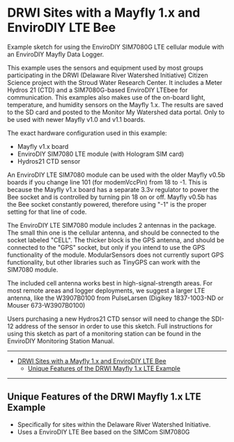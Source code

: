 # DRWI Sites with a Mayfly 1.x and EnviroDIY LTE Bee<!-- {#example_drwi_mayfly1} -->

Example sketch for using the EnviroDIY SIM7080G LTE cellular module with an EnviroDIY Mayfly Data Logger.

This example uses the sensors and equipment used by most groups participating in the DRWI (Delaware River Watershed Initiative) Citizen Science project with the Stroud Water Research Center. It includes a Meter Hydros 21 (CTD) and a SIM7080G-based EnviroDIY LTEbee for communication. This examples also makes use of the on-board light, temperature, and humidity sensors on the Mayfly 1.x. The results are saved to the SD card and posted to the Monitor My Watershed data portal. Only to be used with newer Mayfly v1.0 and v1.1 boards.

The exact hardware configuration used in this example:

- Mayfly v1.x board
- EnviroDIY SIM7080 LTE module (with Hologram SIM card)
- Hydros21 CTD sensor

An EnviroDIY LTE SIM7080 module can be used with the older Mayfly v0.5b boards if you change line 101 (for modemVccPin) from 18 to -1.
This is because the Mayfly v1.x board has a separate 3.3v regulator to power the Bee socket and is controlled by turning pin 18 on or off.
Mayfly v0.5b has the Bee socket constantly powered, therefore using "-1" is the proper setting for that line of code.

The EnviroDIY LTE SIM7080 module includes 2 antennas in the package.  The small thin one is the cellular antenna, and should be connected to the socket labeled "CELL".  The thicker block is the GPS antenna, and should be connected to the "GPS" socket, but only if you intend to use the GPS functionality of the module.  ModularSensors does not currently suport GPS functionality, but other libraries such as TinyGPS can work with the SIM7080 module.

The included cell antenna works best in high-signal-strength areas.  For most remote areas and logger deployments, we suggest a larger LTE antenna, like the W3907B0100
from PulseLarsen (Digikey 1837-1003-ND or Mouser 673-W3907B0100)

Users purchasing a new Hydros21 CTD sensor will need to change the SDI-12 address of the sensor in order to use this sketch.  Full instructions for using this sketch as part of a monitoring station can be found in the EnviroDIY Monitoring Station Manual.
_______

[//]: # ( @tableofcontents )

[//]: # ( @m_footernavigation )

[//]: # ( Start GitHub Only )

- [DRWI Sites with a Mayfly 1.x and EnviroDIY LTE Bee](#drwi-sites-with-a-mayfly-1x-and-envirodiy-lte-bee)
  - [Unique Features of the DRWI Mayfly 1.x LTE Example](#unique-features-of-the-drwi-mayfly-1x-lte-example)

[//]: # ( End GitHub Only )

_______

## Unique Features of the DRWI Mayfly 1.x LTE Example<!-- {#example_drwi_mayfly1_unique} -->

- Specifically for sites within the Delaware River Watershed Initiative.
- Uses a EnviroDIY LTE Bee based on the SIMCom SIM7080G

[//]: # ( @section example_drwi_mayfly1_pio_config PlatformIO Configuration )

[//]: # ( @include{lineno} DRWI_Mayfly1/platformio.ini )

[//]: # ( @section example_drwi_mayfly1_code The Complete Code )

[//]: # ( @include{lineno} DRWI_Mayfly1/DRWI_Mayfly1.ino )
